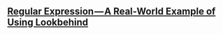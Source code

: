 ## [Regular Expression — A Real-World Example of Using Lookbehind](/regular-expression-a-real-world-example-using-lookbehind.html)
